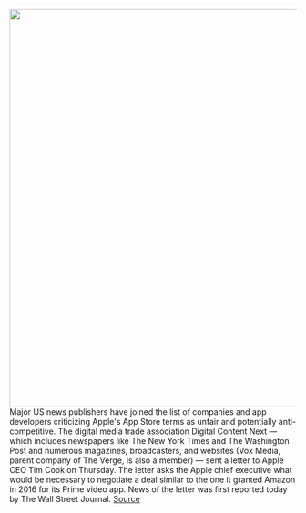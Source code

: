 <img src='https://cdn.vox-cdn.com/thumbor/a2FHdLV7pHITnmSkuaSuZJqg36A=/0x0:2040x1360/1200x800/filters:focal(807x544:1133x870)/cdn.vox-cdn.com/uploads/chorus_image/image/67238044/vpavic_190329_3332_0018.0.jpg' width='700px' /><br/>
Major US news publishers have joined the list of companies and app developers criticizing Apple's App Store terms as unfair and potentially anti-competitive. The digital media trade association Digital Content Next — which includes newspapers like The New York Times and The Washington Post and numerous magazines, broadcasters, and websites (Vox Media, parent company of The Verge, is also a member) — sent a letter to Apple CEO Tim Cook on Thursday. The letter asks the Apple chief executive what would be necessary to negotiate a deal similar to the one it granted Amazon in 2016 for its Prime video app. News of the letter was first reported today by The Wall Street Journal.
<a href='https://www.theverge.com/2020/8/20/21378156/apple-news-publishers-subscription-deal-app-store-cut-terms-amazon-letter'> Source <a/>